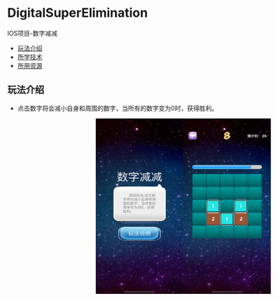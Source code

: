 # DigitalSuperElimination

IOS项目-数字减减

- <a href="#玩法介绍" >玩法介绍</a>
- <a href="#所学技术" >所学技术</a>
- <a href="#所用资源" >所用资源</a>

## 玩法介绍
- 点击数字将会减小自身和周围的数字，当所有的数字变为0时，获得胜利。

<div style="float: left; position: relative;left: 40%;"><img src="/DigitalSuperElimination/screenshot/1.png" width="200" height="400" style="display:inline;"/><img src="/DigitalSuperElimination/screenshot/2.png" width="200" height="400" style="display:inline;"/></div>

## 所学技术
- 对之前所学技术的整合使用。
- 倒计时使用`progress`进度条来实现。
- 熟悉`DispatchQueue.main.async`的用法。

## 所用资源
1. 来自[爱给网](http://www.aigei.com/)的图片和音频
2. 公司美工辛苦劳动的作品
